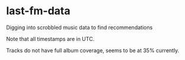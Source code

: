 # last-fm-data
 Digging into scrobbled music data to find recommendations

 Note that all timestamps are in UTC. 

 Tracks do not have full album coverage, seems to be at 35% currently. 